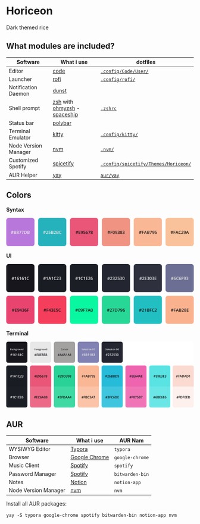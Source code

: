 # Horiceon

Dark themed rice

## What modules are included?

| Software             | What i use                                                   | dotfiles                                                     |
| -------------------- | ------------------------------------------------------------ | ------------------------------------------------------------ |
| Editor               | [code](https://github.com/microsoft/vscode)                  | [`.config/Code/User/`](.config/Code/User)                    |
| Launcher             | [rofi](https://github.com/davatorium/rofi)                   | [`.config/rofi/`](.config/rofi)                              |
| Notification Daemon  | [dunst](https://github.com/dunst-project/dunst)              |                                                              |
| Shell prompt         | [zsh](https://zsh.org) with [ohmyzsh](https://github.com/ohmyzsh/ohmyzsh) - [spaceship](https://github.com/denysdovhan/spaceship-prompt) | [`.zshrc`](.zshrc)                                           |
| Status bar           | [polybar](https://github.com/polybar/polybar)                |                                                              |
| Terminal Emulator    | [kitty](https://sw.kovidgoyal.net/kitty)                     | [`.config/kitty/`](.config/kitty)                            |
| Node Version Manager | [nvm](https://github.com/nvm-sh/nvm)                         | [`.nvm/`](.nvm)                                              |
| Customized Spotify   | [spicetify](https://github.com/khanhas/spicetify-cli)        | [`.config/spicetify/Themes/Horiceon/`](.config/spicetify/Themes/Horiceon) |
| AUR Helper           | [yay](https://github.com/Jguer/yay)                          | [`aur/yay`](aur/yay)                                         |

## Colors

**Syntax**

![syntax](.meta/colors-syntax.png)

**UI**

![ui](.meta/colors-ui.png)

**Terminal**

![terminal](.meta/colors-terminal.png)

## AUR

| Software             | What i use                                      | AUR Nam         |
| -------------------- | ----------------------------------------------- | --------------- |
| WYSIWYG Editor       | [Typora](https://typora.io/)                    | `typora`        |
| Browser              | [Google Chrome](https://www.google.com/chrome)  | `google-chrome` |
| Music Client         | [Spotify](https://www.spotify.com/)             | `spotify`       |
| Password Manager     | [Spotify](https://github.com/bitwarden/desktop) | `bitwarden-bin` |
| Notes                | [Notion](https://www.notion.so/)                | `notion-app`    |
| Node Version Manager | [nvm](https://github.com/nvm-sh/nvm)            | `nvm`           |

Install all AUR packages:

    yay -S typora google-chrome spotify bitwarden-bin notion-app nvm

